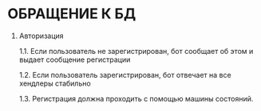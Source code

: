 # ОБРАЩЕНИЕ К БД

1. Авторизация

   1.1. Если пользователь не зарегистрирован, бот сообщает об этом и выдает сообщение регистрации 
   
   1.2. Если пользователь зарегистрирован, бот отвечает на все хендлеры стабильно

   1.3. Регистрация должна проходить с помощью машины состояний.